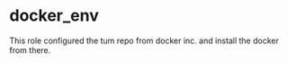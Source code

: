 docker_env
==========

This role configured the tum repo from docker inc. and install the docker from there.